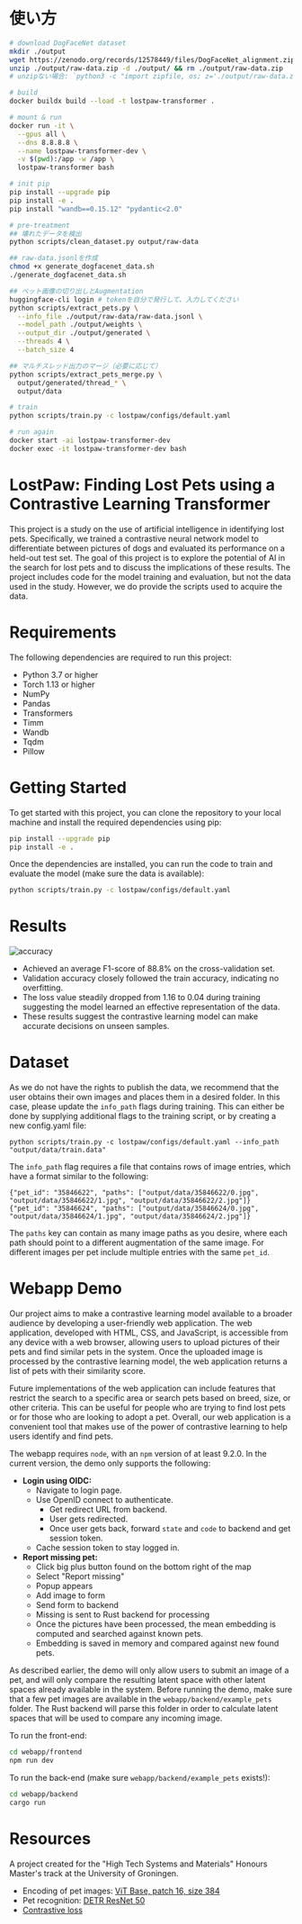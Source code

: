 # 使い方
```bash
# download DogFaceNet dataset
mkdir ./output
wget https://zenodo.org/records/12578449/files/DogFaceNet_alignment.zip -O ./output/raw-data.zip
unzip ./output/raw-data.zip -d ./output/ && rm ./output/raw-data.zip
# unzipない場合: `python3 -c "import zipfile, os; z='./output/raw-data.zip'; zipfile.ZipFile(z).extractall('./output/raw-data/'); os.remove(z)"`

# build
docker buildx build --load -t lostpaw-transformer .

# mount & run
docker run -it \
  --gpus all \
  --dns 8.8.8.8 \
  --name lostpaw-transformer-dev \
  -v $(pwd):/app -w /app \
  lostpaw-transformer bash

# init pip
pip install --upgrade pip
pip install -e .
pip install "wandb==0.15.12" "pydantic<2.0"

# pre-treatment
## 壊れたデータを検出
python scripts/clean_dataset.py output/raw-data

## raw-data.jsonlを作成
chmod +x generate_dogfacenet_data.sh
./generate_dogfacenet_data.sh

## ペット画像の切り出しとAugmentation
huggingface-cli login # tokenを自分で発行して、入力してください
python scripts/extract_pets.py \
  --info_file ./output/raw-data/raw-data.jsonl \
  --model_path ./output/weights \
  --output_dir ./output/generated \
  --threads 4 \
  --batch_size 4

## マルチスレッド出力のマージ（必要に応じて）
python scripts/extract_pets_merge.py \
  output/generated/thread_* \
  output/data

# train
python scripts/train.py -c lostpaw/configs/default.yaml

# run again
docker start -ai lostpaw-transformer-dev
docker exec -it lostpaw-transformer-dev bash
```

# LostPaw: Finding Lost Pets using a Contrastive Learning Transformer

This project is a study on the use of artificial intelligence in identifying lost pets. Specifically, we trained a contrastive neural network model to differentiate between pictures of dogs and evaluated its performance on a held-out test set. The goal of this project is to explore the potential of AI in the search for lost pets and to discuss the implications of these results. The project includes code for the model training and evaluation, but not the data used in the study. However, we do provide the scripts used to acquire the data.

# Requirements
The following dependencies are required to run this project:

* Python 3.7 or higher
* Torch 1.13 or higher 
* NumPy
* Pandas
* Transformers
* Timm
* Wandb
* Tqdm
* Pillow

# Getting Started

To get started with this project, you can clone the repository to your local machine and install the required dependencies using pip:

```bash
pip install --upgrade pip
pip install -e .
```

Once the dependencies are installed, you can run the code to train and evaluate the model (make sure the data is available):

```bash
python scripts/train.py -c lostpaw/configs/default.yaml
```

# Results
![accuracy](./docs/figures/accuracy.png)

* Achieved an average F1-score of 88.8% on the cross-validation set.
* Validation accuracy closely followed the train accuracy, indicating no overfitting.
* The loss value steadily dropped from 1.16 to 0.04 during training suggesting the model learned an effective representation of the data.
* These results suggest the contrastive learning model can make accurate decisions on unseen samples.

# Dataset
As we do not have the rights to publish the data, we recommend that the user obtains their own images and places them in a desired folder. In this case, please update the `info_path` flags during training. This can either be done by supplying additional flags to the training script, or by creating a new config.yaml file:
```
python scripts/train.py -c lostpaw/configs/default.yaml --info_path "output/data/train.data"
```

The `info_path` flag requires a file that contains rows of image entries, which have a format similar to the following:

```jsonl
{"pet_id": "35846622", "paths": ["output/data/35846622/0.jpg", "output/data/35846622/1.jpg", "output/data/35846622/2.jpg"]}
{"pet_id": "35846624", "paths": ["output/data/35846624/0.jpg", "output/data/35846624/1.jpg", "output/data/35846624/2.jpg"]}
``` 

The `paths` key can contain as many image paths as you desire, where each path should point to a different augmentation of the same image. For different images per pet include multiple entries with the same `pet_id`.

# Webapp Demo
Our project aims to make a contrastive learning model available to a broader audience by developing a user-friendly web application. The web application, developed with HTML, CSS, and JavaScript, is accessible from any device with a web browser, allowing users to upload pictures of their pets and find similar pets in the system. Once the uploaded image is processed by the contrastive learning model, the web application returns a list of pets with their similarity score.

Future implementations of the web application can include features that restrict the search to a specific area or search pets based on breed, size, or other criteria. This can be useful for people who are trying to find lost pets or for those who are looking to adopt a pet. Overall, our web application is a convenient tool that makes use of the power of contrastive learning to help users identify and find pets.

The webapp requires `node`, with an `npm` version of at least 9.2.0. In the current version, the demo only supports the following:

- **Login using OIDC:**
    - Navigate to login page.
    - Use OpenID connect to authenticate.
        - Get redirect URL from backend.
        - User gets redirected.
        - Once user gets back, forward `state` and `code` to backend and get
          session token.
    - Cache session token to stay logged in.
- **Report missing pet:**
    - Click big plus button found on the bottom right of the map
    - Select "Report missing"
    - Popup appears
    - Add image to form
    - Send form to backend
    - Missing is sent to Rust backend for processing
    - Once the pictures have been processed, the mean embedding is computed and searched against known pets.
    - Embedding is saved in memory and compared against new found pets.

As described earlier, the demo will only allow users to submit an image of a pet, and will only compare the resulting latent space with other latent spaces already available in the system. Before running the demo, make sure that a few pet images are available in the `webapp/backend/example_pets` folder. The Rust backend will parse this folder in order to calculate latent spaces that will be used to compare any incoming image.

To run the front-end:
```bash
cd webapp/frontend
npm run dev
```

To run the back-end (make sure `webapp/backend/example_pets` exists!):
```bash
cd webapp/backend
cargo run
```

# Resources
A project created for the "High Tech Systems and Materials" Honours Master's track at the University of Groningen.

* Encoding of pet images: [ViT Base, patch 16, size 384](https://huggingface.co/google/vit-base-patch16-384)
* Pet recognition: [DETR ResNet 50](https://huggingface.co/facebook/detr-resnet-50)
* [Contrastive loss](https://ieeexplore.ieee.org/abstract/document/1640964)

